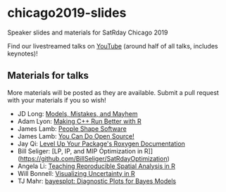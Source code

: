 # chicago2019-slides
Speaker slides and materials for SatRday Chicago 2019

Find our livestreamed talks on [YouTube](https://www.youtube.com/watch?v=quFhQvizBE8) (around half of all talks, includes keynotes)!

## Materials for talks

More materials will be posted as they are available. Submit a pull request with your materials if you so wish!

- JD Long: [Models, Mistakes, and Mayhem](https://docs.google.com/presentation/d/1ywSgScfiCVuNPJo-7hzd4assvvUXIbbN6Dq_QC8cK0Q/edit)
- Adam Lyon: [Making C++ Run Better with R](https://github.com/lyon-fnal/analyzeGPerfTools/blob/master/Lyon_making_cpp_better_sm.pdf)
- James Lamb: [People Shape Software](https://github.com/jayqi/satRday-roxygen-talk)
- James Lamb: [You Can Do Open Source!](https://github.com/jameslamb/talks/tree/master/you-can-do-open-source)
- Jay Qi: [Level Up Your Package's Roxygen Documentation](https://github.com/jayqi/satRday-roxygen-talk)
- Bill Seliger: [LP, IP, and MIP Optimization in R]](https://github.com/BillSeliger/SatRdayOptimization)
- Angela Li: [Teaching Reproducible Spatial Analysis in R](https://docs.google.com/presentation/d/14HtS-1c3A0GBIVvfrYkOrARwlJIqo2rkOAb2Du81eTw/edit)
- Will Bonnell: [Visualizing Uncertainty in R](https://willdebras.github.io/sartrday2019/)
- TJ Mahr: [bayesplot: Diagnostic Plots for Bayes Models](https://www.tjmahr.com/bayesplot-satrdays-2019)
